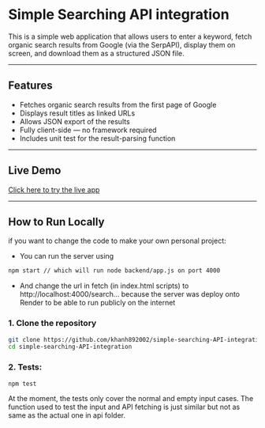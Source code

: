 # Simple Searching API integration

This is a simple web application that allows users to enter a keyword, fetch organic search results from Google (via the SerpAPI), display them on screen, and download them as a structured JSON file.

---

## Features

- Fetches organic search results from the first page of Google
- Displays result titles as linked URLs
- Allows JSON export of the results
- Fully client-side — no framework required
- Includes unit test for the result-parsing function

---

## Live Demo

[Click here to try the live app](https://simple-searching-api-integration.vercel.app/)

---

## How to Run Locally

if you want to change the code to make your own personal project:
- You can run the server using
```bash
npm start // which will run node backend/app.js on port 4000
```
- And change the url in fetch (in index.html scripts) to http://localhost:4000/search... because the server was deploy onto Render to be able to run publicly on the internet

### 1. Clone the repository

```bash
git clone https://github.com/khanh892002/simple-searching-API-integration.git
cd simple-searching-API-integration
```

### 2. Tests:
```bash
npm test
```
At the moment, the tests only cover the normal and empty input cases. The function used to test the input and API fetching is just similar but not as same as the actual one in api folder.
